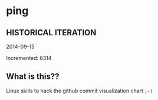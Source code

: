# ping

## HISTORICAL ITERATION
2014-09-15

Incremented: 6314

## What is this?? 
Linux skills to hack the github commit visualization chart `;-)`
